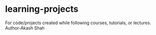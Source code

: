 # learning-projects
For code/projects created while following courses, tutorials, or lectures.
Author-Akash Shah
